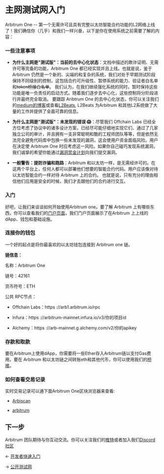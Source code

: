 # 主网测试网入门

Arbitrum One --
第一个无需许可且具有完整以太坊智能合约功能的L2网络上线了！我们确信你（几乎）和我们一样兴奋，以下是你在使用系统之前需要了解的内容：

### 一些注意事项

- **为什么主网是"测试版"：当前的去中心化状态**：文档中描述的欺诈证明、无需许可等完备的功能，Arbitrum One 都已经实现并且上线。也就是说，鉴于 Arbitrum 仍然是一个新的、尖端的和复杂的系统，我们对处于早期测试阶段保持不同级别的控制，这包括合约可升级性、暂停系统的能力、验证者白名单和~~token桥接白名单~~。
  我们认为，在我们继续强化系统的同时，暂时保持这些功能是唯一负责任的启动方式。随着我们逐步去中心化，这些控制将分阶段进行并最终完全取消。 要跟踪 Aribtrum One 的去中心化状态，你可以关注我们的[medium的博客](https://offchain.medium.com/)或查看[L2Beats](https://l2beat.com/projects/arbitrum/),
  L2Beats 为Arbitrum 和其他L2系统做了大量的工作并提供了全面可靠的信息。

- **为什么主网是"测试版"：未发现的错误 😱**：尽管我们 Offchain Labs 已经全方位考虑了协议中的诸多设计方案，已经尽可能仔细地实现它们、通过了几家独立公司的审计，并且拥有一支非常聪明和酷的工程师团队等等，但是依然无法完全避免代码库中包换一些未发现的漏洞，这会使用户资金面临风险。用户在决定使
  Arbitrum One 时应考虑这一风险。如果你自己碰巧发现系统漏洞，我们诚挚的希望你能通过[漏洞赏金计划](https://immunefi.com/bounty/arbitrum/)向我们提交漏洞。

- **一般警告：提防诈骗和跑路**：Arbitrum 和以太坊一样，是无需经许可的。在这两个平台上，任何人都可以部署他们想要的智能合约代码。用户应该像对待以太坊智能合约一样对待 Arbitrum 上的合约。
也就是说，只有充分的理由相信他们应用是安全的时候，我们才去跟他们的合约进行交互。

### 入门 

好吧，让我们来谈谈如何开始使用Arbitrum one。要了解 Arbitrum 上有哪些东西，你可以查看我们的[门户页面](https://portal.arbitrum.one/)，我们门户页面展示了在Arbitrum 上上线的 dApp、钱包和基础设施。


### 连接你的钱包
 一个好的起点是将你最喜欢的以太坊钱包连接到 Arbitrum one 链。

**链信息：**

名称：Arbitrum One

链号：42161

货币符号：ETH

公共 RPC节点： 
 
- Offchain Labs：https ://arb1.arbitrum.io/rpc 

- Infura：https ://arbitrum-mainnet.infura.io/v3/你的项目id
  
- Alchemy：https ://arb-mainnet.g.alchemy.com/v2/你的apikey
   

### 存款和取款 
要在Arbitrum上使用dApp，你需要将一些Ether存入Arbitrum链以支付Gas费用。要在 Arbitrum
和以太坊链之间转账eth和其他代币，你可以使用我们的[桥接](https://bridge.arbitrum.io/)。


### 如何查看交易记录
 
实时交易记录可以通下面Arbitrum One区块浏览器来查看:

- [Arbiscan](https://arbiscan.io/)

- [arbitrum](https://explorer.arbitrum.io/)

## 下一步 

Arbitrum 团队期待与你互动交流。你可以关注我们的[推特](https://twitter.com/arbitrum)或者加入我们[Discord社区](https://discord.gg/5KE54JwyTs)


← [开发者快速入门](./开发者快速入门.md)
 
→ [公开测试网](./公开测试网.md)